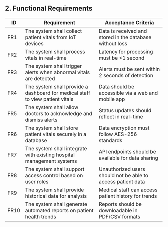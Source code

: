 ## 2. Functional Requirements

| ID | Requirement | Acceptance Criteria |
|----|------------|--------------------|
| FR1 | The system shall collect patient vitals from IoT devices | Data is received and stored in the database without loss |
| FR2 | The system shall process vitals in real-time | Latency for processing must be <1 second |
| FR3 | The system shall trigger alerts when abnormal vitals are detected | Alerts must be sent within 2 seconds of detection |
| FR4 | The system shall provide a dashboard for medical staff to view patient vitals | Data should be accessible via a web and mobile app |
| FR5 | The system shall allow doctors to acknowledge and dismiss alerts | Status updates should reflect in real-time |
| FR6 | The system shall store patient vitals securely in a database | Data encryption must follow AES-256 standards |
| FR7 | The system shall integrate with existing hospital management systems | API endpoints should be available for data sharing |
| FR8 | The system shall support access control based on user roles | Unauthorized users should not be able to access patient data |
| FR9 | The system shall provide historical data for analysis | Medical staff can access patient history for trends |
| FR10 | The system shall generate automated reports on patient health trends | Reports should be downloadable in PDF/CSV formats |
